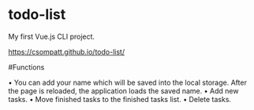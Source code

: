 # todo-list

My first Vue.js CLI project.

https://csompatt.github.io/todo-list/

#Functions

•	You can add your name which will be saved into the local storage. After the page is reloaded, the application loads the saved name.
•	Add new tasks.
•	Move finished tasks to the finished tasks list.
•	Delete tasks.
